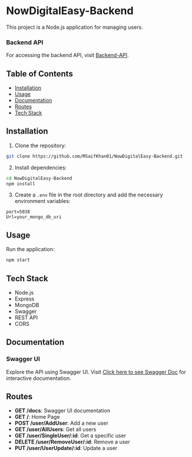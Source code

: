 


# NowDigitalEasy-Backend

This project is a Node.js application for managing users.


### Backend API

For accessing the backend API, visit [Backend-API](https://nowdigitaleasy-nwwj.onrender.com).


## Table of Contents
- [Installation](#installation)
- [Usage](#usage)
- [Documentation](#documentation)
- [Routes](#routes)
- [Tech Stack](#tech-stack)

## Installation

1. Clone the repository:

```bash
git clone https://github.com/MSaifKhan01/NowDigitalEasy-Backend.git
```

2. Install dependencies:

```bash
cd NowDigitalEasy-Backend
npm install
```

3. Create a `.env` file in the root directory and add the necessary environment variables:

```
port=5038
Url=your_mongo_db_uri
```



## Usage

Run the application:

```bash
npm start
```
## Tech Stack

- Node.js
- Express
- MongoDB
- Swagger
- REST API
- CORS





## Documentation

### Swagger UI

Explore the API using Swagger UI. Visit [Click here to see Swagger Doc](https://nowdigitaleasy-nwwj.onrender.com/docs) for interactive documentation.

## Routes

- **GET /docs**: Swagger UI documentation
- **GET /**: Home Page
- **POST /user/AddUser**: Add a new user
- **GET /user/AllUsers**: Get all users
- **GET /user/SingleUser/:id**: Get a specific user
- **DELETE /user/RemoveUser/:id**: Remove a user
- **PUT /user/UserUpdate/:id**: Update a user









